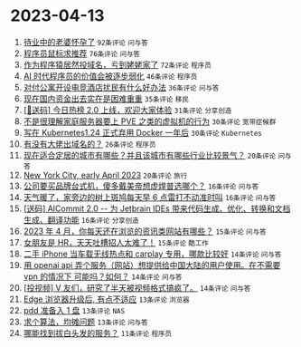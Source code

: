 # 2023-04-13

1. [待业中的老婆怀孕了](https://www.v2ex.com/t/932114) `92条评论` `问与答`
1. [程序员鼠标求推荐](https://www.v2ex.com/t/932112) `76条评论` `问与答`
1. [作为程序猿居然投域名，亏到姥姥家了](https://www.v2ex.com/t/932122) `72条评论` `程序员`
1. [AI 时代程序员的价值会被逐步弱化](https://www.v2ex.com/t/932168) `46条评论` `程序员`
1. [对付公寓开设电竞酒店扰民有什么好办法](https://www.v2ex.com/t/932143) `36条评论` `问与答`
1. [现在国内资金出去实在是困难重重](https://www.v2ex.com/t/932155) `35条评论` `移民`
1. [[🎁送码] 今日热榜 2.0 上线，欢迎大家体验](https://www.v2ex.com/t/932149) `31条评论` `分享创造`
1. [不是很理解家庭服务器要上 PVE 之类的虚拟机的行为](https://www.v2ex.com/t/932187) `30条评论` `宽带症候群`
1. [写在 Kubernetes1.24 正式弃用 Docker 一年后](https://www.v2ex.com/t/932173) `30条评论` `Kubernetes`
1. [有没有大佬出域名的？](https://www.v2ex.com/t/932165) `26条评论` `程序员`
1. [现在适合定居的城市有哪些？并且该城市有哪些行业比较景气？](https://www.v2ex.com/t/932121) `20条评论` `问与答`
1. [New York City, early April 2023](https://www.v2ex.com/t/932113) `20条评论` `旅行`
1. [公司要买品牌台式机，傻多戴美帝想虚焊普选哪个？](https://www.v2ex.com/t/932172) `16条评论` `问与答`
1. [天气暖了，家旁边的树上斑鸠每天早 6 点雷打不动准时叫](https://www.v2ex.com/t/932126) `16条评论` `问与答`
1. [[送码] AICommit 2.0 -- 为 Jetbrain IDEs 带来代码生成、优化、转换和文档生成、翻译功能](https://www.v2ex.com/t/932118) `16条评论` `分享创造`
1. [2023 年 4 月，你每天还在浏览的资讯类网站有哪些？](https://www.v2ex.com/t/932154) `15条评论` `问与答`
1. [女朋友是 HR，天天吐槽招人太难了！](https://www.v2ex.com/t/932120) `15条评论` `酷工作`
1. [二手 iPhone 当车载无线热点和 carplay 专用，哪款比较好](https://www.v2ex.com/t/932162) `14条评论` `问与答`
1. [用 openai api 弄个服务（网站）想提供给中国大陆的用户使用。在不需要 vpn 的情况下 可能吗？如何？](https://www.v2ex.com/t/932132) `14条评论` `问与答`
1. [[投视频] V 友们，研究了半天被视频格式搞疯了。](https://www.v2ex.com/t/932129) `14条评论` `问与答`
1. [Edge 浏览器升级后, 有点不适应](https://www.v2ex.com/t/932140) `13条评论` `浏览器`
1. [pdd 准备入 1 盘](https://www.v2ex.com/t/932135) `13条评论` `NAS`
1. [求个算法，均摊问题](https://www.v2ex.com/t/932124) `13条评论` `问与答`
1. [哪能找到拔白头发的服务？](https://www.v2ex.com/t/932176) `11条评论` `程序员`
